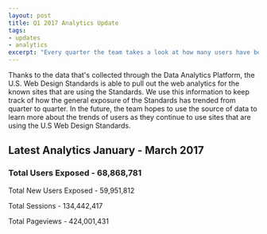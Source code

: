 ```yaml
---
layout: post
title: Q1 2017 Analytics Update
tags:
- updates
- analytics
excerpt: "Every quarter the team takes a look at how many users have been exposed to the U.S. Web Design Standards across the federal government. We do this by pulling a subset of information that's collected as part of the Data Analytics Platform."
---
```

Thanks to the data that's collected through the Data Analytics Platform, the U.S. Web Design Standards is able to pull out the web analytics for the known sites that are using the Standards. We use this information to keep track of how the general exposure of the Standards has trended from quarter to quarter. In the future, the team hopes to use the source of data to learn more about the trends of users as they continue to use sites that are using the U.S Web Design Standards.

## Latest Analytics January - March 2017

### Total Users Exposed - 68,868,781

Total New Users Exposed - 59,951,812

Total Sessions - 134,442,417

Total Pageviews - 424,001,431
